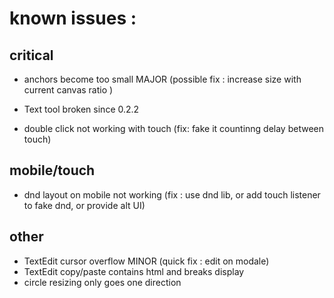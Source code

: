 # known issues :

## critical

- anchors become too small MAJOR (possible fix : increase size with current canvas ratio )

- Text tool broken since 0.2.2
- double click not working with touch (fix: fake it countinng delay between touch)

## mobile/touch

- dnd layout on mobile not working (fix : use dnd lib, or add touch listener to fake dnd, or provide alt UI)

## other

- TextEdit cursor overflow MINOR (quick fix : edit on modale)
- TextEdit copy/paste contains html and breaks display
- circle resizing only goes one direction
